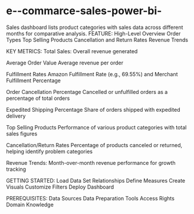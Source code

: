 # e--commarce-sales-power-bi-
Sales dashboard lists product categories with sales data across different months for comparative analysis.
FEATURE:
High-Level Overview
Order Types
Top Selling Products
Cancellation and Return Rates
Revenue Trends

KEY METRICS:
Total Sales:
Overall revenue generated 

Average Order Value 
Average revenue per order 

Fulfillment Rates
Amazon Fulfillment Rate (e.g., 69.55%) and Merchant Fulfillment Percentage 

Order Cancellation Percentage
Cancelled or unfulfilled orders as a percentage of total orders 

Expedited Shipping Percentage
Share of orders shipped with expedited delivery 

Top Selling Products
Performance of various product categories with total sales figures

Cancellation/Return Rates
Percentage of products canceled or returned, helping identify problem categories

Revenue Trends:
Month-over-month revenue performance for growth tracking


GETTING STARTED:
Load Data
Set Relationships
Define Measures
Create Visuals
Customize Filters
Deploy Dashboard

PREREQUISITES:
Data Sources
Data Preparation
Tools
Access Rights
Domain Knowledge

















